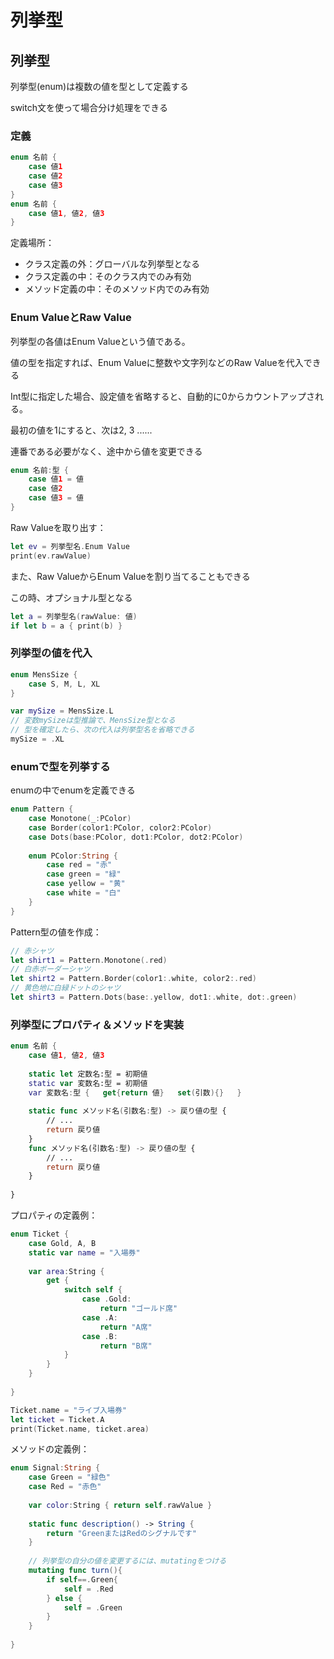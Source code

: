 # 列挙型





## 列挙型

列挙型(enum)は複数の値を型として定義する

switch文を使って場合分け処理をできる



### 定義

```swift
enum 名前 {
    case 値1
    case 値2
    case 値3
}
enum 名前 {
    case 値1, 値2, 値3
}
```

定義場所：

* クラス定義の外：グローバルな列挙型となる
* クラス定義の中：そのクラス内でのみ有効
* メソッド定義の中：そのメソッド内でのみ有効



### Enum ValueとRaw Value

列挙型の各値はEnum Valueという値である。

値の型を指定すれば、Enum Valueに整数や文字列などのRaw Valueを代入できる

Int型に指定した場合、設定値を省略すると、自動的に0からカウントアップされる。

最初の値を1にすると、次は2, 3 ......

連番である必要がなく、途中から値を変更できる

```swift
enum 名前:型 {
    case 値1 = 値
    case 値2
    case 値3 = 値
}
```

Raw Valueを取り出す：

```swift
let ev = 列挙型名.Enum Value
print(ev.rawValue)
```

また、Raw ValueからEnum Valueを割り当てることもできる

この時、オプショナル型となる

```swift
let a = 列挙型名(rawValue: 値)
if let b = a { print(b) }
```



### 列挙型の値を代入

```swift
enum MensSize {
    case S, M, L, XL
}

var mySize = MensSize.L
// 変数mySizeは型推論で、MensSize型となる
// 型を確定したら、次の代入は列挙型名を省略できる
mySize = .XL
```



### enumで型を列挙する

enumの中でenumを定義できる

```swift
enum Pattern {
    case Monotone(_:PColor)
    case Border(color1:PColor, color2:PColor)
    case Dots(base:PColor, dot1:PColor, dot2:PColor)
   
    enum PColor:String {
        case red = "赤"
        case green = "緑"
        case yellow = "黄"
        case white = "白"
	}
}
```

Pattern型の値を作成：

```swift
// 赤シャツ
let shirt1 = Pattern.Monotone(.red)
// 白赤ボーダーシャツ
let shirt2 = Pattern.Border(color1:.white, color2:.red)
// 黄色地に白緑ドットのシャツ
let shirt3 = Pattern.Dots(base:.yellow, dot1:.white, dot:.green)
```



### 列挙型にプロパティ＆メソッドを実装

```swift
enum 名前 {
    case 値1, 値2, 値3
   
    static let 定数名:型 = 初期値
    static var 変数名:型 = 初期値
    var 変数名:型 {   get{return 値}   set(引数){}   }
   
    static func メソッド名(引数名:型) -> 戻り値の型 {
        // ...
        return 戻り値
    }
    func メソッド名(引数名:型) -> 戻り値の型 {
        // ...
        return 戻り値
	}
   
}
```

プロパティの定義例：

```swift
enum Ticket {
    case Gold, A, B
    static var name = "入場券"
   
    var area:String {
        get {
            switch self {
                case .Gold:
                    return "ゴールド席"
                case .A:
                    return "A席"
                case .B:
                    return "B席"
            }
        }
    }
   
}

Ticket.name = "ライブ入場券"
let ticket = Ticket.A
print(Ticket.name, ticket.area)
```

メソッドの定義例：

```swift
enum Signal:String {
    case Green = "緑色"
    case Red = "赤色"
   
    var color:String { return self.rawValue }
   
    static func description() -> String {
        return "GreenまたはRedのシグナルです"
    }
   
    // 列挙型の自分の値を変更するには、mutatingをつける
    mutating func turn(){
        if self==.Green{
            self = .Red
        } else {
            self = .Green
        }
    }
   
}
```



























